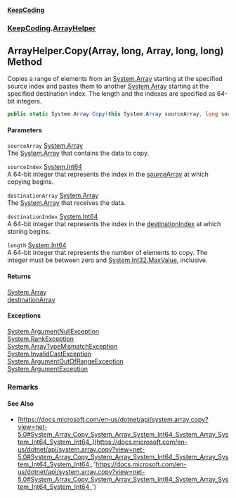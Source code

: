#### [KeepCoding](index.md 'index')
### [KeepCoding](KeepCoding.md 'KeepCoding').[ArrayHelper](ArrayHelper.md 'KeepCoding.ArrayHelper')
## ArrayHelper.Copy(Array, long, Array, long, long) Method
Copies a range of elements from an [System.Array](https://docs.microsoft.com/en-us/dotnet/api/System.Array 'System.Array') starting at the specified source index and pastes them to another [System.Array](https://docs.microsoft.com/en-us/dotnet/api/System.Array 'System.Array') starting at the specified destination index. The length and the indexes are specified as 64-bit integers.  
```csharp
public static System.Array Copy(this System.Array sourceArray, long sourceIndex, System.Array destinationArray, long destinationIndex, long length);
```
#### Parameters
<a name='KeepCoding_ArrayHelper_Copy(System_Array_long_System_Array_long_long)_sourceArray'></a>
`sourceArray` [System.Array](https://docs.microsoft.com/en-us/dotnet/api/System.Array 'System.Array')  
The [System.Array](https://docs.microsoft.com/en-us/dotnet/api/System.Array 'System.Array') that contains the data to copy.
  
<a name='KeepCoding_ArrayHelper_Copy(System_Array_long_System_Array_long_long)_sourceIndex'></a>
`sourceIndex` [System.Int64](https://docs.microsoft.com/en-us/dotnet/api/System.Int64 'System.Int64')  
A 64-bit integer that represents the index in the [sourceArray](ArrayHelper_Copy_RXVKImIxa_9Z7ceRYc_7pQ.md#KeepCoding_ArrayHelper_Copy(System_Array_long_System_Array_long_long)_sourceArray 'KeepCoding.ArrayHelper.Copy(System.Array, long, System.Array, long, long).sourceArray') at which copying begins.
  
<a name='KeepCoding_ArrayHelper_Copy(System_Array_long_System_Array_long_long)_destinationArray'></a>
`destinationArray` [System.Array](https://docs.microsoft.com/en-us/dotnet/api/System.Array 'System.Array')  
The [System.Array](https://docs.microsoft.com/en-us/dotnet/api/System.Array 'System.Array') that receives the data.
  
<a name='KeepCoding_ArrayHelper_Copy(System_Array_long_System_Array_long_long)_destinationIndex'></a>
`destinationIndex` [System.Int64](https://docs.microsoft.com/en-us/dotnet/api/System.Int64 'System.Int64')  
A 64-bit integer that represents the index in the [destinationIndex](ArrayHelper_Copy_RXVKImIxa_9Z7ceRYc_7pQ.md#KeepCoding_ArrayHelper_Copy(System_Array_long_System_Array_long_long)_destinationIndex 'KeepCoding.ArrayHelper.Copy(System.Array, long, System.Array, long, long).destinationIndex') at which storing begins.
  
<a name='KeepCoding_ArrayHelper_Copy(System_Array_long_System_Array_long_long)_length'></a>
`length` [System.Int64](https://docs.microsoft.com/en-us/dotnet/api/System.Int64 'System.Int64')  
A 64-bit integer that represents the number of elements to copy. The integer must be between zero and [System.Int32.MaxValue](https://docs.microsoft.com/en-us/dotnet/api/System.Int32.MaxValue 'System.Int32.MaxValue'), inclusive.
  
#### Returns
[System.Array](https://docs.microsoft.com/en-us/dotnet/api/System.Array 'System.Array')  
[destinationArray](ArrayHelper_Copy_RXVKImIxa_9Z7ceRYc_7pQ.md#KeepCoding_ArrayHelper_Copy(System_Array_long_System_Array_long_long)_destinationArray 'KeepCoding.ArrayHelper.Copy(System.Array, long, System.Array, long, long).destinationArray')
#### Exceptions
[System.ArgumentNullException](https://docs.microsoft.com/en-us/dotnet/api/System.ArgumentNullException 'System.ArgumentNullException')  
[System.RankException](https://docs.microsoft.com/en-us/dotnet/api/System.RankException 'System.RankException')  
[System.ArrayTypeMismatchException](https://docs.microsoft.com/en-us/dotnet/api/System.ArrayTypeMismatchException 'System.ArrayTypeMismatchException')  
[System.InvalidCastException](https://docs.microsoft.com/en-us/dotnet/api/System.InvalidCastException 'System.InvalidCastException')  
[System.ArgumentOutOfRangeException](https://docs.microsoft.com/en-us/dotnet/api/System.ArgumentOutOfRangeException 'System.ArgumentOutOfRangeException')  
[System.ArgumentException](https://docs.microsoft.com/en-us/dotnet/api/System.ArgumentException 'System.ArgumentException')  
### Remarks
#### See Also
- [https://docs.microsoft.com/en-us/dotnet/api/system.array.copy?view=net-5.0#System_Array_Copy_System_Array_System_Int64_System_Array_System_Int64_System_Int64_](https://docs.microsoft.com/en-us/dotnet/api/system.array.copy?view=net-5.0#System_Array_Copy_System_Array_System_Int64_System_Array_System_Int64_System_Int64_ 'https://docs.microsoft.com/en-us/dotnet/api/system.array.copy?view=net-5.0#System_Array_Copy_System_Array_System_Int64_System_Array_System_Int64_System_Int64_')
